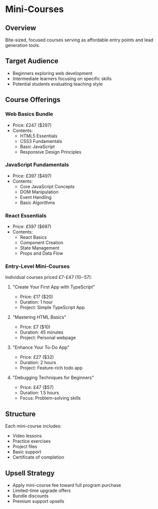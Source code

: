 # Mini-Courses

## Overview
Bite-sized, focused courses serving as affordable entry points and lead generation tools.

## Target Audience
- Beginners exploring web development
- Intermediate learners focusing on specific skills
- Potential students evaluating teaching style

## Course Offerings

### Web Basics Bundle
- Price: £247 ($297)
- Contents:
  - HTML5 Essentials
  - CSS3 Fundamentals
  - Basic JavaScript
  - Responsive Design Principles

### JavaScript Fundamentals
- Price: £397 ($497)
- Contents:
  - Core JavaScript Concepts
  - DOM Manipulation
  - Event Handling
  - Basic Algorithms

### React Essentials
- Price: £597 ($697)
- Contents:
  - React Basics
  - Component Creation
  - State Management
  - Props and Data Flow

### Entry-Level Mini-Courses
Individual courses priced £7-£47 ($10-$57):
1. "Create Your First App with TypeScript"
   - Price: £17 ($20)
   - Duration: 1 hour
   - Project: Simple TypeScript App

2. "Mastering HTML Basics"
   - Price: £7 ($10)
   - Duration: 45 minutes
   - Project: Personal webpage

3. "Enhance Your To-Do App"
   - Price: £27 ($32)
   - Duration: 2 hours
   - Project: Feature-rich todo app

4. "Debugging Techniques for Beginners"
   - Price: £47 ($57)
   - Duration: 1.5 hours
   - Focus: Problem-solving skills

## Structure
Each mini-course includes:
- Video lessons
- Practice exercises
- Project files
- Basic support
- Certificate of completion

## Upsell Strategy
- Apply mini-course fee toward full program purchase
- Limited-time upgrade offers
- Bundle discounts
- Premium support upsells